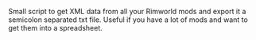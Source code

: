 Small script to get XML data from all your Rimworld mods and export it a semicolon separated txt file.
Useful if you have a lot of mods and want to get them into a spreadsheet.